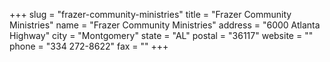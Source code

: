 +++
slug = "frazer-community-ministries"
title = "Frazer Community Ministries"
name = "Frazer Community Ministries"
address = "6000 Atlanta Highway"
city = "Montgomery"
state = "AL"
postal = "36117"
website = ""
phone = "334 272-8622"
fax = ""
+++
